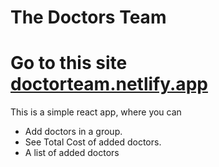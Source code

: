 # The Doctors Team
# Go to this site [doctorteam.netlify.app](https://doctorteam.netlify.app/)

This is a simple react app, where you can
* Add doctors in a group.
* See Total Cost of added doctors.
* A list of added doctors
